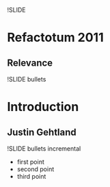 !SLIDE 
# Refactotum 2011 #
## Relevance

!SLIDE bullets 
# Introduction #
## Justin Gehtland

!SLIDE bullets incremental

* first point
* second point
* third point
